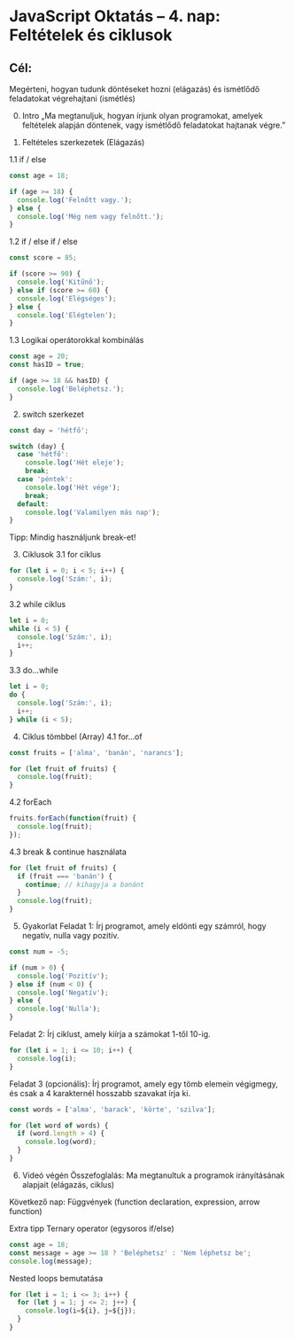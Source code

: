 # JavaScript Oktatás – 4. nap: Feltételek és ciklusok
## Cél:
 Megérteni, hogyan tudunk döntéseket hozni (elágazás) és ismétlődő feladatokat végrehajtani (ismétlés)

0. Intro
„Ma megtanuljuk, hogyan írjunk olyan programokat, amelyek feltételek alapján döntenek, vagy ismétlődő feladatokat hajtanak végre.”

1. Feltételes szerkezetek (Elágazás)

1.1 if / else
```js
const age = 18;

if (age >= 18) {
  console.log('Felnőtt vagy.');
} else {
  console.log('Még nem vagy felnőtt.');
}
```

1.2 if / else if / else
```js
const score = 85;

if (score >= 90) {
  console.log('Kitűnő');
} else if (score >= 60) {
  console.log('Elégséges');
} else {
  console.log('Elégtelen');
}
```

1.3 Logikai operátorokkal kombinálás
```js
const age = 20;
const hasID = true;

if (age >= 18 && hasID) {
  console.log('Beléphetsz.');
}
```

2. switch szerkezet
```js
const day = 'hétfő';

switch (day) {
  case 'hétfő':
    console.log('Hét eleje');
    break;
  case 'péntek':
    console.log('Hét vége');
    break;
  default:
    console.log('Valamilyen más nap');
}
```
Tipp: Mindig használjunk break-et!

3. Ciklusok
3.1 for ciklus
```js
for (let i = 0; i < 5; i++) {
  console.log('Szám:', i);
}
```

3.2 while ciklus
```js
let i = 0;
while (i < 5) {
  console.log('Szám:', i);
  i++;
}
```

3.3 do…while
```js
let i = 0;
do {
  console.log('Szám:', i);
  i++;
} while (i < 5);
```

4. Ciklus tömbbel (Array)
4.1 for…of
```js
const fruits = ['alma', 'banán', 'narancs'];

for (let fruit of fruits) {
  console.log(fruit);
}
```

4.2 forEach
```js
fruits.forEach(function(fruit) {
  console.log(fruit);
});
```

4.3 break & continue használata
```js
for (let fruit of fruits) {
  if (fruit === 'banán') {
    continue; // kihagyja a banánt
  }
  console.log(fruit);
}
```

5. Gyakorlat
Feladat 1:
Írj programot, amely eldönti egy számról, hogy negatív, nulla vagy pozitív.

```js
const num = -5;

if (num > 0) {
  console.log('Pozitív');
} else if (num < 0) {
  console.log('Negatív');
} else {
  console.log('Nulla');
}
```

Feladat 2:
Írj ciklust, amely kiírja a számokat 1-től 10-ig.

```js
for (let i = 1; i <= 10; i++) {
  console.log(i);
}
```

Feladat 3 (opcionális):
Írj programot, amely egy tömb elemein végigmegy, és csak a 4 karakternél hosszabb szavakat írja ki.

```js
const words = ['alma', 'barack', 'körte', 'szilva'];

for (let word of words) {
  if (word.length > 4) {
    console.log(word);
  }
}
```

6. Videó végén
Összefoglalás: Ma megtanultuk a programok irányításának alapjait (elágazás, ciklus)

Következő nap: Függvények (function declaration, expression, arrow function)

Extra tipp
Ternary operator (egysoros if/else)

```js
const age = 18;
const message = age >= 18 ? 'Beléphetsz' : 'Nem léphetsz be';
console.log(message);
```

Nested loops bemutatása

```js
for (let i = 1; i <= 3; i++) {
  for (let j = 1; j <= 2; j++) {
    console.log(i=${i}, j=${j});
  }
}
```
